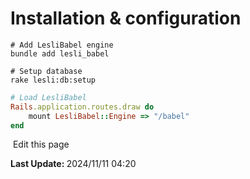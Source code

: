 # Installation & configuration

```shell
# Add LesliBabel engine
bundle add lesli_babel
```

```shell
# Setup database
rake lesli:db:setup
```

```ruby
# Load LesliBabel
Rails.application.routes.draw do
    mount LesliBabel::Engine => "/babel"
end
```
<section class="lesli-documentation-footer">
    <p><a><i class="ri-external-link-fill"></i>&nbsp;Edit this page</a><p/>
    <p><b>Last Update: </b>2024/11/11 04:20</p>
</section>
<!-- This code was automatically generated -->
<!-- to update this docs please run rake docs:build -->
